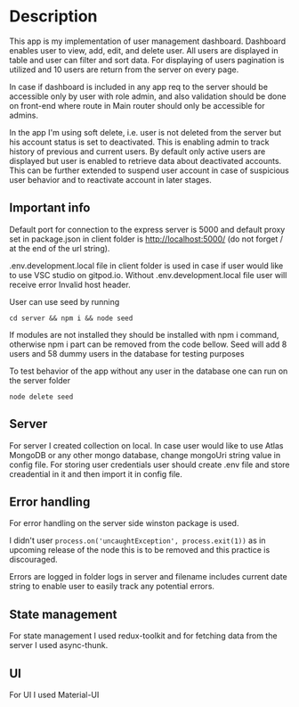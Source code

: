 # Description

This app is my implementation of user management dashboard. Dashboard enables user to view, add, edit, and delete user. All users are displayed in table and user can filter and sort data. For displaying of users pagination is utilized and 10 users are return from the server on every page.

In case if dashboard is included in any app req to the server should be accessible only by user with role admin, and also validation should be done on front-end where route in Main router should only be accessible for admins.

In the app I'm using soft delete, i.e. user is not deleted from the server but his account status is set to deactivated. This is enabling admin to track history of previous and current users. By default only active users are displayed but user is enabled to retrieve data about deactivated accounts. This can be further extended to suspend user account in case of suspicious user behavior and to reactivate account in later stages.

## Important info

Default port for connection to the express server is 5000 and default proxy set in package.json in client folder is <http://localhost:5000/> (do not forget / at the end of the url string).

.env.development.local file in client folder is used in case if user would like to use VSC studio on gitpod.io. Without .env.development.local file user will receive error Invalid host header. 

User can use seed by running

```
cd server && npm i && node seed
```

If modules are not installed they should be installed with npm i command, otherwise npm i part can be removed from the code bellow. Seed will add 8 users and 58 dummy users in the database for testing purposes

To test behavior of the app without any user in the database one can run on the server folder

```
node delete seed 
```
## Server

For server I created collection on local. In case user would like to use Atlas MongoDB or any other mongo database, change mongoUri string value in config file. For storing user credentials user should create .env file and store creadential in it and then import it in config file.
## Error handling

For error handling on the server side winston package is used. 

I didn't user ```process.on('uncaughtException', process.exit(1))``` as in upcoming release of the node this is to be removed and this practice is discouraged.

Errors are logged in folder logs in server and filename includes current date string to enable user to easily track any potential errors.

## State management

For state management I used redux-toolkit and for fetching data from the server I used async-thunk.
## UI

For UI I used Material-UI




